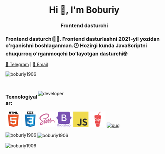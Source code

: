 <h1 align="center">Hi 👋, I'm Boburiy</h1>
<h3 align="center">Frontend dasturchi</h3>

<h3>Frontend dasturchi👨‍💻. Frontend dasturlashni 2021-yil yozidan o'rganishni boshlaganman.🕛 Hozirgi kunda JavaScriptni chuqurroq o'rganmoqchi bo'layotgan dasturchi🤓</h3>

[🔗 Telegram](https://t.me/Boburiy_1906) | [📧 Email](mailto:Boburshoh1906@gmail.com)
<p align="left"> <img src="https://komarev.com/ghpvc/?username=boburiy1906&label=Profile%20views&color=0e75b6&style=flat" alt="boburiy1906" /> </p>
<p align="left"> <a href="https://twitter.com/" target="blank"><img src="https://img.shields.io/twitter/follow/?logo=twitter&style=for-the-badge" alt="" /></a> </p>

<img align="right" alt="developer" width="400" src="https://user-images.githubusercontent.com/69011963/137184767-79a13ec7-1bb3-4341-a6da-3a149c9c159a.gif">
 <h3 align="left">Texnologiyalar:</h3>
  <p align="left">
    <a href="https://www.w3.org/html/" target="_blank" rel="noreferrer">
      <img src="https://raw.githubusercontent.com/devicons/devicon/master/icons/html5/html5-original-wordmark.svg"
        alt="html5" width="50" height="50" /></a>
    <a href="https://www.w3schools.com/css/" target="_blank" rel="noreferrer">
      <img src="https://raw.githubusercontent.com/devicons/devicon/master/icons/css3/css3-original-wordmark.svg"
        alt="css3" width="50" height="50" /></a>
    <a href="https://sass-lang.com" target="_blank" rel="noreferrer">
      <img src="https://raw.githubusercontent.com/devicons/devicon/master/icons/sass/sass-original.svg" alt="sass"
        width="50" height="50" /></a>
    <a href="https://getbootstrap.com" target="_blank" rel="noreferrer">
      <img src="https://raw.githubusercontent.com/devicons/devicon/master/icons/bootstrap/bootstrap-plain-wordmark.svg"
        alt="bootstrap" width="50" height="50" /></a>
    <a href="https://developer.mozilla.org/en-US/docs/Web/JavaScript" target="_blank" rel="noreferrer">
      <img src="https://raw.githubusercontent.com/devicons/devicon/master/icons/javascript/javascript-original.svg"
        alt="javascript" width="50" height="50" /></a>
    <a href="https://gulpjs.com" target="_blank" rel="noreferrer">
      <img src="https://raw.githubusercontent.com/devicons/devicon/master/icons/gulp/gulp-plain.svg" alt="gulp"
        width="50" height="50" /></a>
    <a href="https://pugjs.org" target="_blank" rel="noreferrer">
      <img src="https://cdn.worldvectorlogo.com/logos/pug.svg" alt="pug" width="40" height="40" /></a>
    

<p><img align="left" src="https://github-readme-stats.vercel.app/api/top-langs?username=boburiy1906&show_icons=true&locale=en&layout=compact" alt="boburiy1906" /></p>

<p>&nbsp;<img align="center" src="https://github-readme-stats.vercel.app/api?username=boburiy1906&show_icons=true&locale=en" alt="boburiy1906" /></p>

<p><img align="center" src="https://github-readme-streak-stats.herokuapp.com/?user=boburiy1906&" alt="boburiy1906" /></p>
